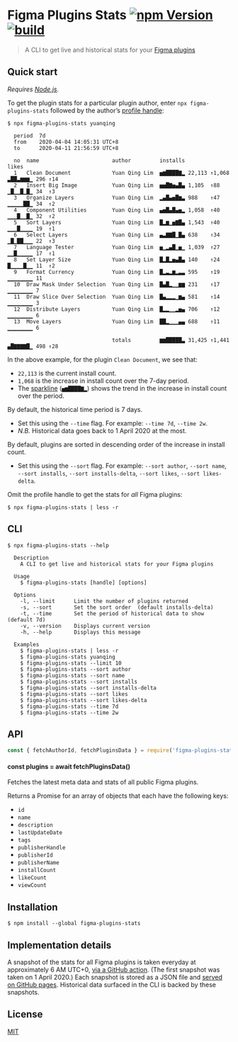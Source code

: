 # Figma Plugins Stats [![npm Version](https://img.shields.io/npm/v/figma-plugins-stats?cacheSeconds=1800)](https://www.npmjs.com/package/figma-plugins-stats) [![build](https://github.com/yuanqing/figma-plugins-stats/workflows/build/badge.svg)](https://github.com/yuanqing/figma-plugins-stats/actions?query=workflow%3Abuild)

> A CLI to get live and historical stats for your [Figma plugins](https://www.figma.com/community)

## Quick start

*Requires [Node.js](https://nodejs.org/).*

To get the plugin stats for a particular plugin author, enter `npx figma-plugins-stats` followed by the author’s [profile handle](https://help.figma.com/hc/en-us/articles/360038510833--Create-a-Community-Profile#Creator_profiles):

```
$ npx figma-plugins-stats yuanqing

  period  7d
  from    2020-04-04 14:05:31 UTC+8
  to      2020-04-11 21:56:59 UTC+8

  no  name                       author         installs                likes
  1   Clean Document             Yuan Qing Lim  ▅▆████▇▂ 22,113 ↑1,068  ▃██▃▆▆▆▁ 296 ↑14
  2   Insert Big Image           Yuan Qing Lim  ▅▅█▇▅▄█▄ 1,105  ↑88     ▁█▁▁█▁█▁ 34  ↑3
  3   Organize Layers            Yuan Qing Lim  ▂▄█▄▅█▆▃ 988    ↑47     ▁▁▁▁▁██▁ 34  ↑2
  4   Component Utilities        Yuan Qing Lim  ▄▅█▄█▄▅▂ 1,058  ↑40     ▁▁▁█▁▁█▁ 32  ↑2
  5   Sort Layers                Yuan Qing Lim  █▂▆▁▅▇█▄ 1,543  ↑40     ▁▁▁█▁▁▁▁ 19  ↑1
  6   Select Layers              Yuan Qing Lim  ▄▃▇▇█▁█▄ 638    ↑34     ▁█▁██▁▁▁ 22  ↑3
  7   Language Tester            Yuan Qing Lim  ▅▁▂▄█▁▅▁ 1,039  ↑27     ▁▁█▁▁▁▁▁ 17  ↑1
  8   Set Layer Size             Yuan Qing Lim  █▂█▂▅▄█▄ 140    ↑24     █▁▁▁▁█▁▁ 11  ↑2
  9   Format Currency            Yuan Qing Lim  █▂▃▂▆▂▃▃ 595    ↑19     ▁▁▁▁▁▁▁▁ 11
  10  Draw Mask Under Selection  Yuan Qing Lim  █▄█▂▁▁▆▆ 231    ↑17     ▁▁▁▁▁▁▁▁ 7
  11  Draw Slice Over Selection  Yuan Qing Lim  █▄▂▂▂▁▆▄ 581    ↑14     ▁▁▁▁▁▁▁▁ 3
  12  Distribute Layers          Yuan Qing Lim  █▂▂▁▁▂▅▄ 706    ↑12     ▁▁▁▁▁▁▁▁ 6
  13  Move Layers                Yuan Qing Lim  ██▂▁▁▁▄▄ 688    ↑11     ▁▁▁▁▁▁▁▁ 6

                                 totals         ▆▆█████▃ 31,425 ↑1,441  ▄█▇▇▇▇█▁ 498 ↑28

```

In the above example, for the plugin `Clean Document`, we see that:

- `22,113` is the current install count.
- `1,068` is the increase in install count over the 7-day period.
- The [sparkline](https://www.edwardtufte.com/bboard/q-and-a-fetch-msg?msg_id=0001OR) (`▅▆████▇▂`) shows the trend in the increase in install count over the period.

By default, the historical time period is 7 days.

- Set this using the `--time` flag. For example: `--time 7d`, `--time 2w`.
- *N.B.* Historical data goes back to 1 April 2020 at the most.

By default, plugins are sorted in descending order of the increase in install count.

- Set this using the `--sort` flag. For example: `--sort author`, `--sort name`, `--sort installs`, `--sort installs-delta`, `--sort likes`, `--sort likes-delta`.

Omit the profile handle to get the stats for *all* Figma plugins:

```
$ npx figma-plugins-stats | less -r
```

## CLI

```
$ npx figma-plugins-stats --help

  Description
    A CLI to get live and historical stats for your Figma plugins

  Usage
    $ figma-plugins-stats [handle] [options]

  Options
    -l, --limit      Limit the number of plugins returned
    -s, --sort       Set the sort order  (default installs-delta)
    -t, --time       Set the period of historical data to show  (default 7d)
    -v, --version    Displays current version
    -h, --help       Displays this message

  Examples
    $ figma-plugins-stats | less -r
    $ figma-plugins-stats yuanqing
    $ figma-plugins-stats --limit 10
    $ figma-plugins-stats --sort author
    $ figma-plugins-stats --sort name
    $ figma-plugins-stats --sort installs
    $ figma-plugins-stats --sort installs-delta
    $ figma-plugins-stats --sort likes
    $ figma-plugins-stats --sort likes-delta
    $ figma-plugins-stats --time 7d
    $ figma-plugins-stats --time 2w

```

## API

```js
const { fetchAuthorId, fetchPluginsData } = require('figma-plugins-stats')
```

#### const plugins = await fetchPluginsData()

Fetches the latest meta data and stats of all public Figma plugins.

Returns a Promise for an array of objects that each have the following keys:
- `id`
- `name`
- `description`
- `lastUpdateDate`
- `tags`
- `publisherHandle`
- `publisherId`
- `publisherName`
- `installCount`
- `likeCount`
- `viewCount`

## Installation

```
$ npm install --global figma-plugins-stats
```

## Implementation details

A snapshot of the stats for all Figma plugins is taken everyday at approximately 6 AM UTC+0, [via a GitHub action](.github/workflows/scrape.yml). (The first snapshot was taken on 1 April 2020.) Each snapshot is stored as a JSON file and [served on GitHub pages](https://github.com/yuanqing/figma-plugins-stats/tree/gh-pages). Historical data surfaced in the CLI is backed by these snapshots.

## License

[MIT](LICENSE.md)
